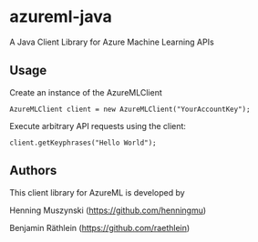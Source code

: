 # azureml-java
A Java Client Library for Azure Machine Learning APIs

## Usage

Create an instance of the AzureMLClient

```
AzureMLClient client = new AzureMLClient("YourAccountKey");
```

Execute arbitrary API requests using the client:
```
client.getKeyphrases("Hello World");
```

## Authors
This client library for AzureML is developed by

Henning Muszynski (https://github.com/henningmu)

Benjamin Räthlein (https://github.com/raethlein)
